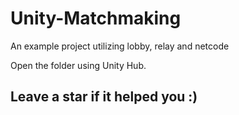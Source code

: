 # Unity-Matchmaking
An example project utilizing lobby, relay and netcode

Open the folder using Unity Hub.


## Leave a star if it helped you :)
